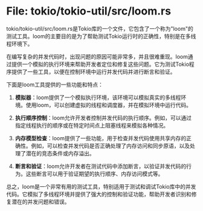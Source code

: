# File: tokio/tokio-util/src/loom.rs

tokio/tokio-util/src/loom.rs是Tokio库的一个文件，它包含了一个称为"loom"的测试工具。loom的主要目的是为了帮助测试Tokio运行时的正确性，特别是在多线程环境下。

在编写复杂的并发代码时，出现问题的原因可能非常多，并且很难重现。loom通过提供一个模拟的执行环境来帮助开发者定位和修复这些问题。它为测试Tokio程序提供了一些工具，以便在控制环境中运行并发代码并进行断言和验证。

下面是loom工具提供的一些功能和特点：

1. **模拟器**：loom提供了一个模拟执行环境，该环境可以模拟真实的多线程环境。使用loom，可以创建虚拟的线程和调度器，并在模拟环境中运行代码。

2. **执行顺序控制**：loom允许开发者控制并发代码的执行顺序。例如，可以通过指定线程执行的顺序或在特定时间点上阻塞线程来模拟各种情况。

3. **内存模型检查**：loom提供了一些功能，用于检查并发代码使用共享内存的正确性。例如，可以检查并发代码是否正确处理了内存访问和同步原语，以及处理了潜在的竞态条件或内存溢出。

4. **断言和验证**：loom允许开发者在测试代码中添加断言，以验证并发代码的行为。这些断言可以用于验证期望的执行顺序、内存访问模式等。

总之，loom是一个非常有用的测试工具，特别适用于测试和调试Tokio库中的并发代码。它模拟了多线程环境并提供了强大的控制和验证功能，帮助开发者识别和修复潜在的并发问题和错误。

